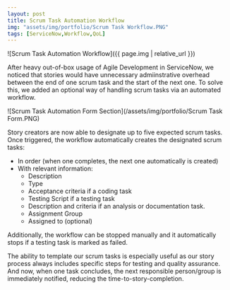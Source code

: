 ```yaml
---
layout: post
title: Scrum Task Automation Workflow
img: "assets/img/portfolio/Scrum Task Workflow.PNG"
tags: [ServiceNow,Workflow,QoL]
---
```


![Scrum Task Automation Workflow]({{ page.img | relative_url }})

After heavy out-of-box usage of Agile Development in ServiceNow, we noticed that stories would have unnecessary admiinstrative overhead between the end of one scrum task and the start of the next one. To solve this, we added an optional way of handling scrum tasks via an automated workflow.<!--endexcerpt-->

![Scrum Task Automation Form Section](/assets/img/portfolio/Scrum Task Form.PNG)

Story creators are now able to designate up to five expected scrum tasks. Once triggered, the workflow automatically creates the designated scrum tasks:

- In order (when one completes, the next one automatically is created)
- With relevant information:
	- Description
	- Type
	- Acceptance criteria if a coding task
	- Testing Script if a testing task
	- Description and criteria if an analysis or documentation task.
	- Assignment Group
	- Assigned to (optional)

Additionally, the workflow can be stopped manually and it automatically stops if a testing task is marked as failed.

The ability to template our scrum tasks is especially useful as our story process always includes specific steps for testing and quality assurance. And now, when one task concludes, the next responsible person/group is immediately notified, reducing the time-to-story-completion.